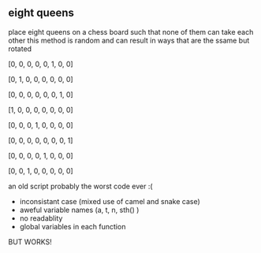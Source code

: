## eight queens

place eight queens on a chess board such that none of them can take each other
this method is random and can result in ways that are the ssame but rotated

[0, 0, 0, 0, 0, 1, 0, 0]

[0, 1, 0, 0, 0, 0, 0, 0]

[0, 0, 0, 0, 0, 0, 1, 0]

[1, 0, 0, 0, 0, 0, 0, 0]

[0, 0, 0, 1, 0, 0, 0, 0]

[0, 0, 0, 0, 0, 0, 0, 1]

[0, 0, 0, 0, 1, 0, 0, 0]

[0, 0, 1, 0, 0, 0, 0, 0]


an old script probably the worst code ever :( 
* inconsistant case (mixed use of camel and snake case)
* aweful variable names (a, t, n, sth() )
* no readablity
* global variables in each function

BUT WORKS!


